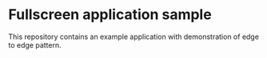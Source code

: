 # Fullscreen application sample
This repository contains an example application with demonstration of edge to edge pattern.
